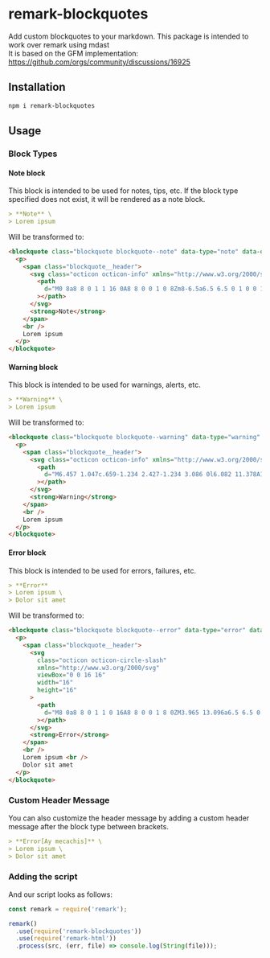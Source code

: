 # remark-blockquotes

Add custom blockquotes to your markdown. This package is intended to work over remark using mdast \
It is based on the GFM implementation: https://github.com/orgs/community/discussions/16925

## Installation

```bash
npm i remark-blockquotes
```

## Usage

### Block Types

#### Note block

This block is intended to be used for notes, tips, etc. If the block type specified does not exist, it will be rendered as a note block.

```markdown
> **Note** \
> Lorem ipsum
```

Will be transformed to:

```html
<blockquote class="blockquote blockquote--note" data-type="note" data-original-title="Note">
  <p>
    <span class="blockquote__header">
      <svg class="octicon octicon-info" xmlns="http://www.w3.org/2000/svg" viewBox="0 0 16 16" width="16" height="16">
        <path
          d="M0 8a8 8 0 1 1 16 0A8 8 0 0 1 0 8Zm8-6.5a6.5 6.5 0 1 0 0 13 6.5 6.5 0 0 0 0-13ZM6.5 7.75A.75.75 0 0 1 7.25 7h1a.75.75 0 0 1 .75.75v2.75h.25a.75.75 0 0 1 0 1.5h-2a.75.75 0 0 1 0-1.5h.25v-2h-.25a.75.75 0 0 1-.75-.75ZM8 6a1 1 0 1 1 0-2 1 1 0 0 1 0 2Z"
        ></path>
      </svg>
      <strong>Note</strong>
    </span>
    <br />
    Lorem ipsum
  </p>
</blockquote>
```

#### Warning block

This block is intended to be used for warnings, alerts, etc.

```markdown
> **Warning** \
> Lorem ipsum
```

Will be transformed to:

```html
<blockquote class="blockquote blockquote--warning" data-type="warning" data-original-title="Warning">
  <p>
    <span class="blockquote__header">
      <svg class="octicon octicon-info" xmlns="http://www.w3.org/2000/svg" viewBox="0 0 16 16" width="16" height="16">
        <path
          d="M6.457 1.047c.659-1.234 2.427-1.234 3.086 0l6.082 11.378A1.75 1.75 0 0 1 14.082 15H1.918a1.75 1.75 0 0 1-1.543-2.575Zm1.763.707a.25.25 0 0 0-.44 0L1.698 13.132a.25.25 0 0 0 .22.368h12.164a.25.25 0 0 0 .22-.368Zm.53 3.996v2.5a.75.75 0 0 1-1.5 0v-2.5a.75.75 0 0 1 1.5 0ZM9 11a1 1 0 1 1-2 0 1 1 0 0 1 2 0Z"
        ></path>
      </svg>
      <strong>Warning</strong>
    </span>
    <br />
    Lorem ipsum
  </p>
</blockquote>
```

#### Error block

This block is intended to be used for errors, failures, etc.

```markdown
> **Error**
> Lorem ipsum \
> Dolor sit amet
```

Will be transformed to:

```html
<blockquote class="blockquote blockquote--error" data-type="error" data-original-title="Error">
  <p>
    <span class="blockquote__header">
      <svg
        class="octicon octicon-circle-slash"
        xmlns="http://www.w3.org/2000/svg"
        viewBox="0 0 16 16"
        width="16"
        height="16"
      >
        <path
          d="M8 0a8 8 0 1 1 0 16A8 8 0 0 1 8 0ZM3.965 13.096a6.5 6.5 0 0 0 9.131-9.131ZM1.5 8a6.474 6.474 0 0 0 1.404 4.035l9.131-9.131A6.499 6.499 0 0 0 1.5 8Z"
        ></path>
      </svg>
      <strong>Error</strong>
    </span>
    <br />
    Lorem ipsum <br />
    Dolor sit amet
  </p>
</blockquote>
```

### Custom Header Message

You can also customize the header message by adding a custom header message after the block type between brackets.

```markdown
> **Error[Ay mecachis]** \
> Lorem ipsum \
> Dolor sit amet
```

### Adding the script

And our script looks as follows:

```javascript
const remark = require('remark');

remark()
  .use(require('remark-blockquotes'))
  .use(require('remark-html'))
  .process(src, (err, file) => console.log(String(file)));
```

